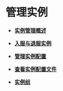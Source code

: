 # 管理实例<a name="admin_guide_000037"></a>

-   **[实例管理概述](实例管理概述.md)**  

-   **[入服与退服实例](入服与退服实例.md)**  

-   **[管理实例配置](管理实例配置.md)**  

-   **[查看实例配置文件](查看实例配置文件.md)**  

-   **[实例组](实例组.md)**  


